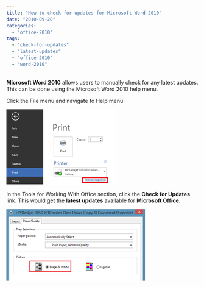 ```yaml
---
title: "How to check for updates for Microsoft Word 2010"
date: "2010-09-20"
categories: 
  - "office-2010"
tags: 
  - "check-for-updates"
  - "latest-updates"
  - "office-2010"
  - "word-2010"
---
```


**Microsoft Word 2010** allows users to manually check for any latest updates. This can be done using the Microsoft Word 2010 help menu.

Click the File menu and navigate to Help menu

[![image](/assets/images/image_thumb47.png "image")](http://blogmines.com/blog/wp-content/uploads/2010/09/image48.png)

In the Tools for Working With Office section, click the **Check for Updates** link. This would get the **latest updates** available for **Microsoft Office**.

[![image](/assets/images/image_thumb48.png "image")](http://blogmines.com/blog/wp-content/uploads/2010/09/image49.png)
